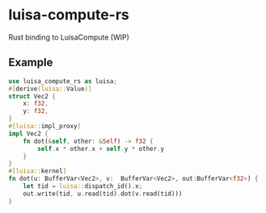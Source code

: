 # luisa-compute-rs 
Rust binding to LuisaCompute (WIP)


## Example

```rust
use luisa_compute_rs as luisa;
#[derive(luisa::Value)]
struct Vec2 {
    x: f32,
    y: f32,
}
#[luisa::impl_proxy]
impl Vec2 {
    fn dot(&self, other: &Self) -> f32 {
        self.x * other.x + self.y * other.y
    }
}
#[luisa::kernel]
fn dot(u: BufferVar<Vec2>, v:  BufferVar<Vec2>, out:BufferVar<f32>) {
    let tid = luisa::dispatch_id().x;
    out.write(tid, u.read(tid).dot(v.read(tid)))
}

```
